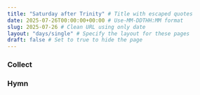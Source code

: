 ```yaml
---
title: "Saturday after Trinity" # Title with escaped quotes
date: 2025-07-26T00:00:00+00:00 # Use-MM-DDTHH:MM format
slug: 2025-07-26 # Clean URL using only date
layout: "days/single" # Specify the layout for these pages
draft: false # Set to true to hide the page
---
```


### Collect


### Hymn